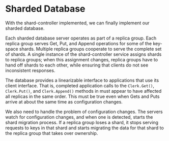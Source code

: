 # Sharded Database

With the shard-controller implemented, we can finally implement our sharded database.

Each sharded database server operates as part of a replica group. Each replica group serves Get, Put, and Append operations for some of the key-space shards. Multiple replica groups cooperate to serve the complete set of shards. A single instance of the shard-controller service assigns shards to replica groups; when this assignment changes, replica groups have to hand off shards to each other, while ensuring that clients do not see inconsistent responses.

The database provides a linearizable interface to applications that use its client interface. That is, completed application calls to the `Clerk.Get()`, `Clerk.Put()`, and `Clerk.Append()` methods in must appear to have affected all replicas in the same order. This must be true even when Gets and Puts arrive at about the same time as configuration changes.

We also need to handle the problem of configuration changes. The servers watch for configuration changes, and when one is detected, starts the shard migration process. If a replica group loses a shard, it stops serving requests to keys in that shard and starts migrating the data for that shard to the replica group that takes over ownership. 